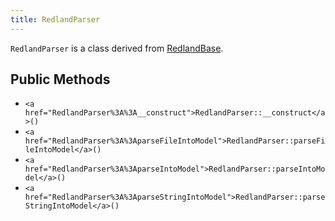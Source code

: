 ```yaml
---
title: RedlandParser
---
```


`RedlandParser` is a class derived from <a href="RedlandBase">RedlandBase</a>.

## Public Methods

* `<a href="RedlandParser%3A%3A__construct">RedlandParser::__construct</a>()`
* `<a href="RedlandParser%3A%3AparseFileIntoModel">RedlandParser::parseFileIntoModel</a>()`
* `<a href="RedlandParser%3A%3AparseIntoModel">RedlandParser::parseIntoModel</a>()`
* `<a href="RedlandParser%3A%3AparseStringIntoModel">RedlandParser::parseStringIntoModel</a>()`

